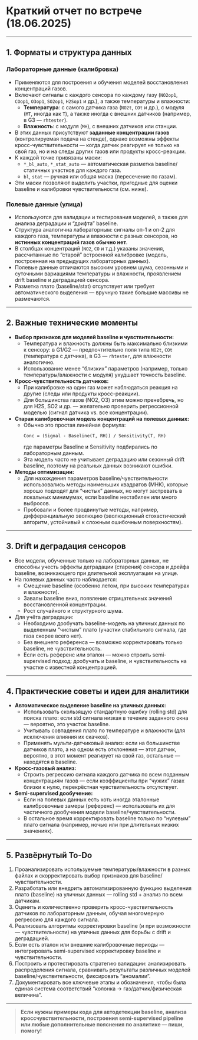 # Краткий отчет по встрече (18.06.2025)

---

## 1. Форматы и структура данных

### Лабораторные данные (калибровка)

- Применяются для построения и обучения моделей восстановления концентраций газов.
- Включают сигналы с каждого сенсора по каждому газу (`NO2op1`, `COop1`, `O3op1`, `SO2op1`, `H2Sop1` и др.), а также температуры и влажности:
    - **Температура**: с самого датчика газа (`NO2t`, `COt` и др.), с модуля (`MT`, иногда как `T`), а также иногда с внешних датчиков (например, в G3 — `rhtester`).
    - **Влажность**: с модуля (`MH`), с внешних датчиков или станции.
- В этих данных присутствуют **заданные концентрации газов** (контролируемая подача на стенде), однако возможны эффекты кросс-чувствительности — когда датчик реагирует не только на свой газ, но и на следы других газов или продукты кросс-реакции.
- К каждой точке привязаны маски:
    - `*_bl_auto`, `*_stat_auto` — автоматическая разметка baseline/статичных участков для каждого газа.
    - `bl`, `stat` — ручная или общая маска (пересечение по газам).
- Эти маски позволяют выделить участки, пригодные для оценки baseline и калибровки чувствительности (см. ниже).

### Полевые данные (улица)

- Используются для валидации и тестирования моделей, а также для анализа деградации и “дрифта” baseline.
- Структура аналогична лабораторным: сигналы оп-1 и оп-2 для каждого газа, температуры и влажности с разных сенсоров, но **истинных концентраций газов обычно нет**.
- В столбцах концентраций (`NO2`, `CO` и т.д.) указаны значения, рассчитанные по “старой” встроенной калибровке (модель, построенная на предыдущих лабораторных данных).
- Полевые данные отличаются высоким уровнем шума, сезонными и суточными вариациями температуры и влажности, проявлением drift baseline и деградацией сенсора.
- Разметка плато (baseline/stat) отсутствует или требует автоматического выделения — вручную такие большие массивы не размечаются.

---

## 2. Важные технические моменты

- **Выбор признаков для моделей baseline и чувствительности:**
    - Температура и влажность должны быть максимально близкими к сенсору: в G1/G2 — предпочтительно поля типа `NO2t`, `COt` (температура с датчика), в G3 — `rhtester`, для влажности аналогично.
    - Использование менее “близких” параметров (например, только температуры/влажности с модуля) ухудшает точность baseline.
- **Кросс-чувствительность датчиков:**
    - При калибровке на один газ может наблюдаться реакция на другие (следы или продукты кросс-реакции).
    - Для большинства газов (NO2, O3) этим можно пренебречь, но для H2S, SO2 и др. — желательно проверить регрессионной моделью (сигнал датчика vs. все концентрации).
- **Старая калибровочная модель концентраций на полевых данных:**
    - Обычно это простая линейная формула:
      ```
      Conc = (Signal - Baseline(T, RH)) / Sensitivity(T, RH)
      ```
      где параметры Baseline и Sensitivity подбирались по лабораторным данным.
    - Эта модель часто не учитывает деградацию или сезонный drift baseline, поэтому на реальных данных возникают ошибки.
- **Методы оптимизации:**
    - Для нахождения параметров baseline/чувствительности использовались методы наименьших квадратов (МНК), которые хорошо подходят для “чистых” данных, но могут застревать в локальных минимумах, если baseline нестабилен или много выбросов.
    - Пробовали и более продвинутые методы, например, дифференциальную эволюцию (эволюционный стохастический алгоритм, устойчивый к сложным ошибочным поверхностям).

---

## 3. Drift и деградация сенсоров

- Все модели, обученные только на лабораторных данных, не способны учесть эффекты деградации (старения) сенсора и дрейфа baseline, возникающего при длительной эксплуатации на улице.
- На полевых данных часто наблюдается:
    - Смещение baseline (особенно летом, при высоких температурах и влажности).
    - Завалы baseline вниз, появление отрицательных значений восстановленной концентрации.
    - Рост случайного и структурного шума.
- Для учёта деградации:
    - Необходимо дообучать baseline-модель на уличных данных по выделенным “чистым” плато (участки стабильного сигнала, где газа скорее всего нет).
    - Без внешнего референса — возможно корректировать только baseline, не чувствительность.
    - Если есть референс или эталон — можно строить semi-supervised подход: дообучать и baseline, и чувствительность на участке с известной концентрацией.

---

## 4. Практические советы и идеи для аналитики

- **Автоматическое выделение baseline на уличных данных:**
    - Использовать скользящую стандартную ошибку (rolling std) для поиска плато: если std сигнала низкая в течение заданного окна — вероятно, это участок baseline.
    - Учитывать совпадения плато по температуре и влажности (для исключения влияния их скачков).
    - Применять мульти-датчиковый анализ: если на большинстве датчиков плато, а на одном есть отклонения — этот датчик, вероятно, в этот момент реагирует на свой газ, остальные — находятся в baseline.
- **Кросс-газовый анализ:**
    - Строить регрессию сигнала каждого датчика по всем поданным концентрациям газов — если коэффициенты при “чужих” газах близки к нулю, перекрёстная чувствительность отсутствует.
- **Semi-supervised дообучение:**
    - Если на полевых данных есть хоть иногда эталонные калибровочные замеры (референс) — использовать их для частичного дообучения модели baseline/чувствительности.
    - В остальное время корректировать baseline только по “нулевым” плато сигнала (например, ночью или при длительных низких значениях).

---

## 5. Развёрнутый To-Do

1. Проанализировать используемые температуры/влажности в разных файлах и скорректировать выбор признаков для baseline/чувствительности.
2. Разработать или внедрить автоматизированную функцию выделения плато (baseline) на уличных данных — rolling std + анализ по всем датчикам.
3. Оценить и количественно проверить кросс-чувствительность датчиков по лабораторным данным, обучая многомерную регрессию для каждого сигнала.
4. Реализовать алгоритмы корректировки baseline (и при возможности — чувствительности) на уличных данных для борьбы с drift и деградацией.
5. Если есть эталон или внешние калибровочные периоды — интегрировать semi-supervised корректировку baseline и чувствительности.
6. Построить и протестировать стратегию валидации: анализировать распределения сигнала, сравнивать результаты различных моделей baseline/чувствительности, фиксировать “аномалии”.
7. Документировать все ключевые этапы и обозначения, чтобы была единая система соответствий “колонка → газ/датчик/физическая величина”.

---

> **Если нужны примеры кода для автодетекции baseline, анализа кроссчувствительности, построения semi-supervised pipeline или любые дополнительные пояснения по аналитике — пиши, помогу!**
